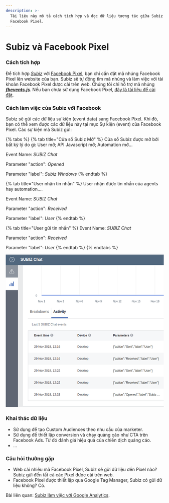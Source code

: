 ```yaml
---
description: >-
  Tài liệu này mô tả cách tích hợp và đọc dữ liệu tương tác giữa Subiz với
  Facebook Pixel.
---
```


# Subiz và Facebook Pixel

### Cách tích hợp

Để tích hợp [_Subiz_](https://subiz.com/vi) với [Facebook Pixel](https://developers.facebook.com/docs/facebook-pixel/), bạn chỉ cần đặt mã nhúng Facebook Pixel lên website của bạn. Subiz sẽ tự động tìm mã nhúng và làm việc với tài khoản Facebook Pixel được cài trên web. Chúng tôi chỉ hỗ trợ mã nhúng [_**fbevents.js**_](https://developers.facebook.com/docs/facebook-pixel/implementation#base-code). Nếu bạn chưa sử dụng Facebook Pixel, [đây là tài liệu để cài đặt](https://developers.facebook.com/docs/facebook-pixel/implementation#installing-the-pixel). 

### Cách làm việc của Subiz với Facebook 

Subiz sẽ gửi các dữ liệu sự kiện \(event data\) sang Facebook Pixel. Khi đó, bạn có thể xem được các dữ liệu này tại mục Sự kiện \(event\) của Facebook Pixel. Các sự kiện mà Subiz gửi:

{% tabs %}
{% tab title="Cửa sổ Subiz Mở" %}
Cửa sổ Subiz được mở bởi bất kỳ lý do gì: User mở; API Javascript mở; Automation mở...

Event Name: _SUBIZ Chat_

Parameter "action": _Opened_

Parameter "label": _Subiz Windows_
{% endtab %}

{% tab title="User nhận tin nhắn" %}
User nhận được tin nhắn của agents hay automation....

Event Name: _SUBIZ Chat_

Parameter "action": _Received_

Parameter "label": _User_
{% endtab %}

{% tab title="User gửi tin nhắn" %}
Event Name: _SUBIZ Chat_

Parameter "action": _Received_

Parameter "label": _User_
{% endtab %}
{% endtabs %}

![D&#x1EEF; li&#x1EC7;u Subiz s&#x1EBD; c&#xF3; trong Facebook Pixel.](../../.gitbook/assets/screenshot-from-2018-11-29-13-54-52.png)

### Khai thác dữ liệu

* Sử dụng để tạo Custom Audiences theo nhu cầu của marketer. 
* Sử dụng để thiết lập conversion và chạy quảng cáo như CTA trên Facebook Ads. Từ đó đánh giá hiệu quả của chiến dịch quảng cáo. 
* ...

### Câu hỏi thường gặp

* Web cài nhiều mã Facebook Pixel, Subiz sẽ gửi dữ liệu đến Pixel nào? Subiz gửi đến tất cả các Pixel được cài trên web.
* Facebook Pixel được thiết lập qua Google Tag Manager, Subiz có gửi dữ liệu không? Có. 

Bài liên quan: [Subiz làm việc với Google Analytics](http://help.subiz.com/su-dung-subiz-nang-cao/tich-hop-voi-ben-thu-3/subiz-va-google-analytics).

